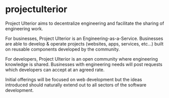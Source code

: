 # projectulterior

Project Ulterior aims to decentralize engineering and facilitate the sharing of engineering work.

For businesses, Project Ulterior is an Engineering-as-a-Service. Businesses are able to develop & operate projects (websites, apps, services, etc…)  built on reusable components developed by the community.

For developers, Project Ulterior is an open community where engineering knowledge is shared. Businesses with engineering needs will post requests which developers can accept at an agreed rate.

Initial offerings will be focused on web development but the ideas introduced should naturally extend out to all sectors of the software development.